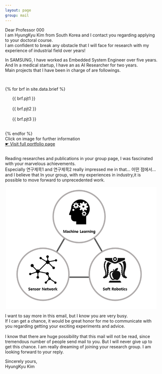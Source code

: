 ```yaml
---
layout: page
group: mail
---
```

<div class="post">
<p>Dear Professor 000<br>
I am HyungKyu Kim from South Korea and I contact you regarding applying to your doctoral course.<br>
I am confident to break any obstacle that I will face for research with my experience of industrial field over years!</p>

<p>In SAMSUNG, I have worked as Embedded System Engineer over five years.<br>
And In a medical startup, I have an as AI Researcher for two years.<br>
Main projects that I have been in charge of are followings.
</p>
<br>

{% for brf in site.data.brief %}
  <div>
    <ul class='posts'>
        <div class='brief'>
          <div class="brief_l">
            <div>{{ brf.pjt1 }}</div>
            <a href="{{ brf.url1 | relative_url }}"> <img src="{{ brf.img1 }}" alt=""> </a>
          </div>
          <div class="brief_m">
            <div>{{ brf.pjt2 }}</div>
            <a href="{{ brf.url2 | relative_url }}"><img src="{{ brf.img2 }}" alt=""></a>
          </div>
          <div class="brief_r">
            <div>{{ brf.pjt3 }}</div>
            <a href="{{ brf.url3 | relative_url }}"><img src="{{ brf.img3 }}" alt=""></a>
          </div>
        </div>
    </ul>
</div>
{% endfor %}
<div class="brief_further"> Click on image for further information</div>
<div class="brief_see">
    <a href="https://hyungkyu-kim.github.io/portfolio">☛ Visit full portfolio page</a>
</div>

<p><br>
Reading researches and publications in your group page, I was fascinated with your marvelous achievements.<br>
Especially 연구제목1 and 연구제목2 really impressed me in that… 어떤 점에서... 
and I believe that In your group, with my experiences in industry,it is possible to move forward to unprecedented work.
<br>
</p>

<p style="text-align: center;">
    <img src="/images/mail_plan.PNG" width="500" alt="" align="center">
</p>

<p>
I want to say more in this email, but I know you are very busy.<br>
If I can get a chance, it would be great honor for me to communicate with you regarding getting your exciting experiments and advice.
<br><br>
I know that there are huge possibility that this mail will not be read, since tremendous number of people send mail to you.
But I will never give up to get this chance.
I am really dreaming of joining your research group.
I am looking forward to your reply.
</p>

<p>
Sincerely yours,<br>
HyungKyu Kim
</p>
